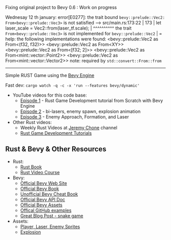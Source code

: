 Fixing original project to Bevy 0.6  : Work on progress

Wednesay 12 th january:
error[E0277]: the trait bound `bevy::prelude::Vec2: From<bevy::prelude::Vec3>` is not satisfied
   --> src/main.rs:173:22
    |
173 |             let laser_scale = Vec2::from(laser_tf.scale);
    |                               ^^^^^^^^^^ the trait `From<bevy::prelude::Vec3>` is not implemented for `bevy::prelude::Vec2`
    |
    = help: the following implementations were found:
              <bevy::prelude::Vec2 as From<(f32, f32)>>
              <bevy::prelude::Vec2 as From<XY<f32>>>
              <bevy::prelude::Vec2 as From<[f32; 2]>>
              <bevy::prelude::Vec2 as From<mint::vector::Point2<f32>>>
              <bevy::prelude::Vec2 as From<mint::vector::Vector2<f32>>>
note: required by `std::convert::From::from`

________________________
Simple RUST Game using the [Bevy Engine](https://bevyengine.org/)

Fast dev: `cargo watch -q -c -x 'run --features bevy/dynamic'`

- YouTube videos for this code base:
    - [Episode 1](https://youtu.be/Yb3vInxzKGE) - Rust Game Development tutorial from Scratch with Bevy Engine
    - [Episode 2](https://youtu.be/Dl4PJG0eRhg) - bi-lasers, enemy spawn, explosion animation
    - [Episode 3](https://youtu.be/4nEUX2hf2ZI) - Enemy Approach, Formation, and Laser
- Other Rust videos:
    - Weekly Rust Videos at [Jeremy Chone](https://www.youtube.com/jeremychone) channel
    - [Rust Game Development Tutorials](https://youtube.com/playlist?list=PL7r-PXl6ZPcCB_9zZFU0krBoGK3y5f5Vt)


## Rust & Bevy & Other Resources

- Rust: 
    - [Rust Book](https://doc.rust-lang.org/book/)
    - [Rust Video Course](https://www.youtube.com/playlist?list=PL7r-PXl6ZPcB4jn1_VR3D8tSK9DxOaiQE)
- Bevy: 
    - [Official Bevy Web Site](https://bevyengine.org/)
    - [Official Bevy Book](https://bevyengine.org/learn/book/introduction/)
    - [Unofficial Bevy Cheat Book](https://bevy-cheatbook.github.io/)
    - [Official Bevy API Doc](https://docs.rs/bevy/0.5.0/bevy/)
    - [Official Bevy Assets](https://bevyengine.org/assets/)
    - [Offical GitHub examples](https://github.com/bevyengine/bevy/tree/latest/examples)
    - [Great Blog Post - snake game](https://mbuffett.com/posts/bevy-snake-tutorial/)
- Assets: 
    - [Player, Laser, Enemy Sprites](https://opengameart.org/content/space-shooter-redux)
    - [Explosion](https://opengameart.org/content/explosion)    
